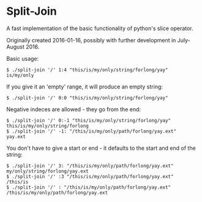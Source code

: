 # Split-Join
A fast implementation of the basic functionality of python's slice operator.

Originally created 2016-01-16, possibly with further development in July-August 2016.

Basic usage:
```
$ ./split-join '/' 1:4 "this/is/my/only/string/forlong/yay"
is/my/only
```

If you give it an 'empty' range, it will produce an empty string:
```
$ ./split-join '/' 0:0 "this/is/my/only/string/forlong/yay"

```

Negative indeces are allowed - they go from the end:
```
$ ./split-join '/' 0:-1 "this/is/my/only/string/forlong/yay"
this/is/my/only/string/forlong
$ ./split-join '/' -1: "/this/is/my/only/path/forlong/yay.ext"
yay.ext
```

You don't have to give a start or end - it defaults to the start and end of the string:
```
$ ./split-join '/' 3: "/this/is/my/only/path/forlong/yay.ext"
my/only/string/forlong/yay.ext
$ ./split-join '/' :3 "/this/is/my/only/path/forlong/yay.ext"
/this/is
$ ./split-join '/' : "/this/is/my/only/path/forlong/yay.ext"
/this/is/my/only/path/forlong/yay.ext
```
